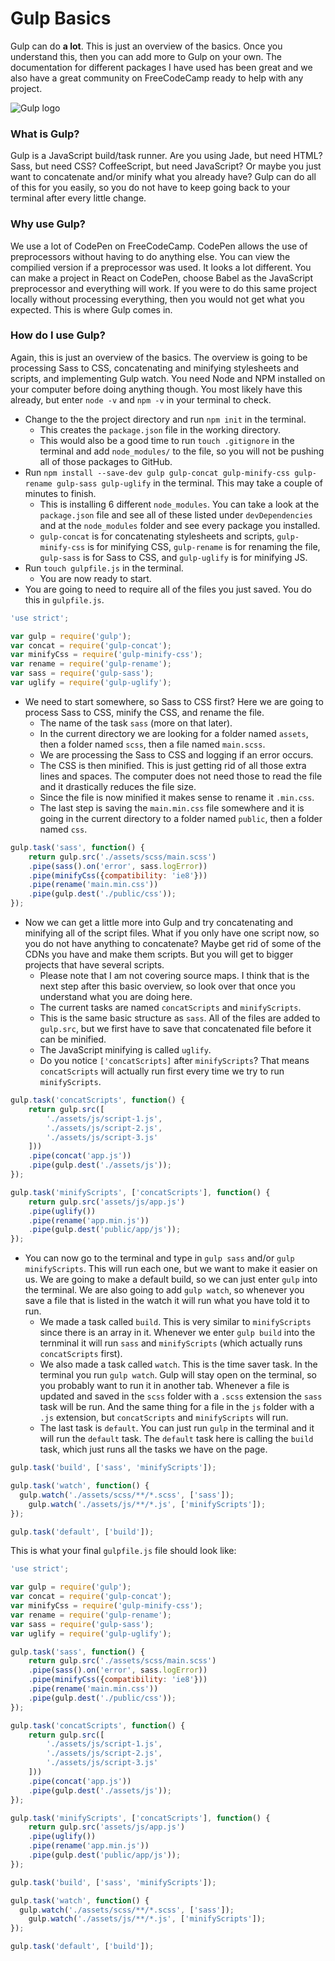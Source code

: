 # Gulp Basics
Gulp can do **a lot**. This is just an overview of the basics. Once you understand this, then you can add more to Gulp on your own. The documentation for different packages I have used has been great and we also have a great community on FreeCodeCamp ready to help with any project.

![Gulp logo](https://gfulton-images.s3.amazonaws.com/2015/Dec/gulp_logo-1450648879924.jpg)

### What is Gulp?
Gulp is a JavaScript build/task runner. Are you using Jade, but need HTML? Sass, but need CSS? CoffeeScript, but need JavaScript? Or maybe you just want to concatenate and/or minify what you already have? Gulp can do all of this for you easily, so you do not have to keep going back to your terminal after every little change.

### Why use Gulp?
We use a lot of CodePen on FreeCodeCamp. CodePen allows the use of preprocessors without having to do anything else. You can view the compilied version if a preprocessor was used. It looks a lot different. You can make a project in React on CodePen, choose Babel as the JavaScript preprocessor and everything will work. If you were to do this same project locally without processing everything, then you would not get what you expected. This is where Gulp comes in.

### How do I use Gulp?
Again, this is just an overview of the basics. The overview is going to be processing Sass to CSS, concatenating and minifying stylesheets and scripts, and implementing Gulp watch. You need Node and NPM installed on your computer before doing anything though. You most likely have this already, but enter `node -v` and `npm -v` in your terminal to check.

- Change to the the project directory and run `npm init` in the terminal.
  * This creates the `package.json` file in the working directory.
  * This would also be a good time to run `touch .gitignore` in the terminal and add `node_modules/` to the file, so you will not be pushing all of those packages to GitHub.
- Run `npm install --save-dev gulp gulp-concat gulp-minify-css gulp-rename gulp-sass gulp-uglify` in the terminal. This may take a couple of minutes to finish.
  * This is installing 6 different `node_modules`. You can take a look at the `package.json` file and see all of these listed under `devDependencies` and at the `node_modules` folder and see every package you installed.
  * `gulp-concat` is for concatenating stylesheets and scripts, `gulp-minify-css` is for minifying CSS, `gulp-rename` is for renaming the file, `gulp-sass` is for Sass to CSS, and `gulp-uglify` is for minifying JS.
- Run `touch gulpfile.js` in the terminal.
  * You are now ready to start.
- You are going to need to require all of the files you just saved. You do this in `gulpfile.js`.
```javascript
'use strict';

var gulp = require('gulp');
var concat = require('gulp-concat');
var minifyCss = require('gulp-minify-css');
var rename = require('gulp-rename');
var sass = require('gulp-sass');
var uglify = require('gulp-uglify');
```
- We need to start somewhere, so Sass to CSS first? Here we are going to process Sass to CSS, minify the CSS, and rename the file.
  * The name of the task `sass` (more on that later).
  * In the current directory we are looking for a folder named `assets`, then a folder named `scss`, then a file named `main.scss`.
  * We are processing the Sass to CSS and logging if an error occurs.
  * The CSS is then minified. This is just getting rid of all those extra lines and spaces. The computer does not need those to read the file and it drastically reduces the file size.
  * Since the file is now minified it makes sense to rename it `.min.css`.
  * The last step is saving the `main.min.css` file somewhere and it is going in the current directory to a folder named `public`, then a folder named `css`.
```javascript
gulp.task('sass', function() {
	return gulp.src('./assets/scss/main.scss')
	.pipe(sass().on('error', sass.logError))
	.pipe(minifyCss({compatibility: 'ie8'}))
	.pipe(rename('main.min.css'))
	.pipe(gulp.dest('./public/css'));
});
```
- Now we can get a little more into Gulp and try concatenating and minifying all of the script files. What if you only have one script now, so you do not have anything to concatenate? Maybe get rid of some of the CDNs you have and make them scripts. But you will get to bigger projects that have several scripts.
  * Please note that I am not covering source maps. I think that is the next step after this basic overview, so look over that once you understand what you are doing here.
  * The current tasks are named `concatScripts` and `minifyScripts`.
  * This is the same basic structure as `sass`. All of the files are added to `gulp.src`, but we first have to save that concatenated file before it can be minified.
  * The JavaScript minifying is called `uglify`.
  * Do you notice `['concatScripts]` after `minifyScripts`? That means `concatScripts` will actually run first every time we try to run `minifyScripts`.
```javascript
gulp.task('concatScripts', function() {
	return gulp.src([
		'./assets/js/script-1.js',
		'./assets/js/script-2.js',
		'./assets/js/script-3.js'
	]))
	.pipe(concat('app.js'))
	.pipe(gulp.dest('./assets/js'));
});

gulp.task('minifyScripts', ['concatScripts'], function() {
	return gulp.src('assets/js/app.js')
	.pipe(uglify())
	.pipe(rename('app.min.js'))
	.pipe(gulp.dest('public/app/js'));
});
```
- You can now go to the terminal and type in `gulp sass` and/or `gulp minifyScripts`. This will run each one, but we want to make it easier on us. We are going to make a default build, so we can just enter `gulp` into the terminal. We are also going to add `gulp watch`, so whenever you save a file that is listed in the watch it will run what you have told it to run.
  * We made a task called `build`. This is very similar to `minifyScripts` since there is an array in it. Whenever we enter `gulp build` into the ternminal it will run `sass` and `minifyScripts` (which actually runs `concatScripts` first).
  * We also made a task called `watch`. This is the time saver task. In the terminal you run `gulp watch`. Gulp will stay open on the terminal, so you probably want to run it in another tab. Whenever a file is updated and saved in the `scss` folder with a `.scss` extension the `sass` task will be run. And the same thing for a file in the `js` folder with a `.js` extension, but `concatScripts` and `minifyScripts` will run.
  * The last task is `default`. You can just run `gulp` in the terminal and it will run the `default` task. The `default` task here is calling the `build` task, which just runs all the tasks we have on the page.
```javascript
gulp.task('build', ['sass', 'minifyScripts']);

gulp.task('watch', function() {
  gulp.watch('./assets/scss/**/*.scss', ['sass']);
	gulp.watch('./assets/js/**/*.js', ['minifyScripts']);
});

gulp.task('default', ['build']);
```

This is what your final `gulpfile.js` file should look like:
```javascript
'use strict';

var gulp = require('gulp');
var concat = require('gulp-concat');
var minifyCss = require('gulp-minify-css');
var rename = require('gulp-rename');
var sass = require('gulp-sass');
var uglify = require('gulp-uglify');

gulp.task('sass', function() {
	return gulp.src('./assets/scss/main.scss')
	.pipe(sass().on('error', sass.logError))
	.pipe(minifyCss({compatibility: 'ie8'}))
	.pipe(rename('main.min.css'))
	.pipe(gulp.dest('./public/css'));
});

gulp.task('concatScripts', function() {
	return gulp.src([
		'./assets/js/script-1.js',
		'./assets/js/script-2.js',
		'./assets/js/script-3.js'
	]))
	.pipe(concat('app.js'))
	.pipe(gulp.dest('./assets/js'));
});

gulp.task('minifyScripts', ['concatScripts'], function() {
	return gulp.src('assets/js/app.js')
	.pipe(uglify())
	.pipe(rename('app.min.js'))
	.pipe(gulp.dest('public/app/js'));
});

gulp.task('build', ['sass', 'minifyScripts']);

gulp.task('watch', function() {
  gulp.watch('./assets/scss/**/*.scss', ['sass']);
	gulp.watch('./assets/js/**/*.js', ['minifyScripts']);
});

gulp.task('default', ['build']);
```
